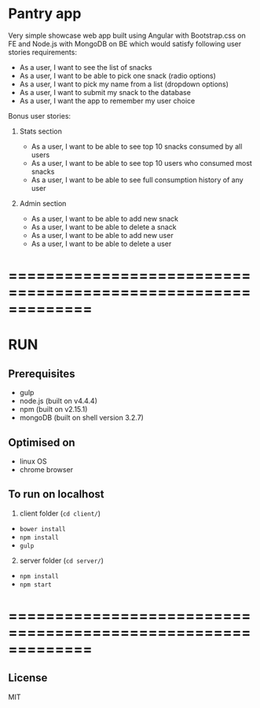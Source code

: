 # Pantry app
Very simple showcase web app built using Angular with Bootstrap.css on FE and Node.js with MongoDB
on BE which would satisfy following user stories requirements:

 - As a user, I want to see the list of snacks
 - As a user, I want to be able to pick one snack (radio options)
 - As a user, I want to pick my name from a list (dropdown options)
 - As a user, I want to submit my snack to the database
 - As a user, I want the app to remember my user choice

Bonus user stories:

 1. Stats section
    - As a user, I want to be able to see top 10 snacks consumed by all users
    - As a user, I want to be able to see top 10 users who consumed most snacks
    - As a user, I want to be able to see full consumption history of any user

 2. Admin section
    - As a user, I want to be able to add new snack
    - As a user, I want to be able to delete a snack
    - As a user, I want to be able to add new user
    - As a user, I want to be able to delete a user


# =============================================================


# RUN

## Prerequisites

- gulp
- node.js (built on v4.4.4)
- npm (built on v2.15.1)
- mongoDB (built on shell version 3.2.7)

## Optimised on

- linux OS
- chrome browser

## To run on localhost

1. client folder (`cd client/`)
- `bower install`
- `npm install`
- `gulp`

2. server folder (`cd server/`)
- `npm install`
- `npm start`

# =============================================================

## License

MIT